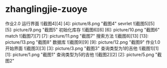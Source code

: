 # zhanglingjie-zuoye

作业2.0
运行界面
![截图4][4] 
[4]: picture/8.png "截图4"
 sevrlet 
![截图5][5] 
[5]: picture/9.png "截图5"
 初始化库存 
![截图6][6] 
[6]: picture/10.png "截图6"
 match 
![截图7][7] 
[7]: picture/11.png "截图7"
搜索方法 
![截图8][13] 
[13]: picture/13.png "截图8"
数据库 
![截图9][9] 
[9]: picture/12.png "截图9"
作业1.0
开始界面
![截图3][3] 
[3]: picture/3.png "截图3"
查询类型为1的吉他
![截图1][1] 
[1]: picture/1.png "截图1"
查询类型为5的吉他
![截图2][2] 
[2]: picture/5.png "截图2"

